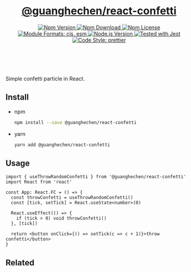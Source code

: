 <header>
  <h1 align="center">
    <a href="https://github.com/guanghechen/react-kit/tree/@guanghechen/react-confetti@2.3.8/packages/react-confetti#readme">@guanghechen/react-confetti</a>
  </h1>
  <div align="center">
    <a href="https://www.npmjs.com/package/@guanghechen/react-confetti">
      <img
        alt="Npm Version"
        src="https://img.shields.io/npm/v/@guanghechen/react-confetti.svg"
      />
    </a>
    <a href="https://www.npmjs.com/package/@guanghechen/react-confetti">
      <img
        alt="Npm Download"
        src="https://img.shields.io/npm/dm/@guanghechen/react-confetti.svg"
      />
    </a>
    <a href="https://www.npmjs.com/package/@guanghechen/react-confetti">
      <img
        alt="Npm License"
        src="https://img.shields.io/npm/l/@guanghechen/react-confetti.svg"
      />
    </a>
    <a href="#install">
      <img
        alt="Module Formats: cjs, esm"
        src="https://img.shields.io/badge/module_formats-cjs%2C%20esm-green.svg"
      />
    </a>
    <a href="https://github.com/nodejs/node">
      <img
        alt="Node.js Version"
        src="https://img.shields.io/node/v/@guanghechen/react-confetti"
      />
    </a>
    <a href="https://github.com/facebook/jest">
      <img
        alt="Tested with Jest"
        src="https://img.shields.io/badge/tested_with-jest-9c465e.svg"
      />
    </a>
    <a href="https://github.com/prettier/prettier">
      <img
        alt="Code Style: prettier"
        src="https://img.shields.io/badge/code_style-prettier-ff69b4.svg?style=flat-square"
      />
    </a>
  </div>
</header>
<br/>


Simple confetti particle in React.

## Install

* npm

  ```bash
  npm install --save @guanghechen/react-confetti
  ```

* yarn

  ```bash
  yarn add @guanghechen/react-confetti
  ```

## Usage

```tsx
import { useThrowRandomConfetti } from '@guanghechen/react-confetti'
import React from 'react'

const App: React.FC = () => {
  const throwConfetti = useThrowRandomConfetti()
  const [tick, setTick] = React.useState<number>(0)

  React.useEffect(() => {
    if (tick > 0) void throwConfetti()
  }, [tick])

  return <button onClick={() => setTick(c => c + 1)}>throw confetti</button>
}
```


## Related


[homepage]: https://github.com/guanghechen/react-kit/tree/@guanghechen/react-confetti@2.3.8/packages/react-confetti#readme
